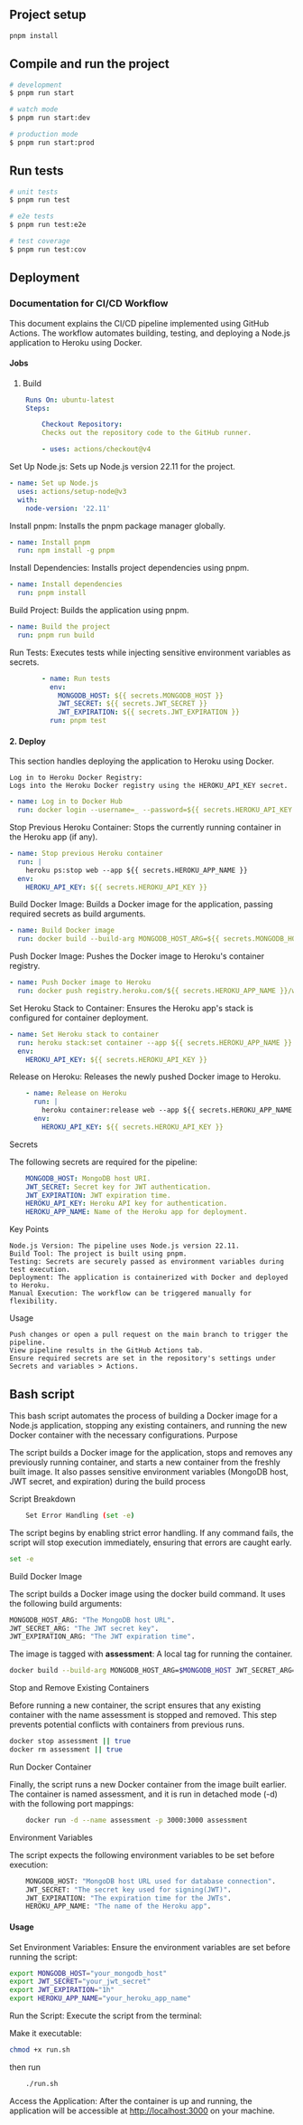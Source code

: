 ## Project setup

```bash
pnpm install
```

## Compile and run the project

```bash
# development
$ pnpm run start

# watch mode
$ pnpm run start:dev

# production mode
$ pnpm run start:prod
```

## Run tests

```bash
# unit tests
$ pnpm run test

# e2e tests
$ pnpm run test:e2e

# test coverage
$ pnpm run test:cov
```

## Deployment

### Documentation for CI/CD Workflow

This document explains the CI/CD pipeline implemented using GitHub Actions. The workflow automates building, testing, and deploying a Node.js application to Heroku using Docker.

#### Jobs

1. Build

```yaml
    Runs On: ubuntu-latest
    Steps:

        Checkout Repository:
        Checks out the repository code to the GitHub runner.

        - uses: actions/checkout@v4
```

Set Up Node.js:
Sets up Node.js version 22.11 for the project.

```yaml
- name: Set up Node.js
  uses: actions/setup-node@v3
  with:
    node-version: '22.11'
```

Install pnpm:
Installs the pnpm package manager globally.

```yaml
- name: Install pnpm
  run: npm install -g pnpm
```

Install Dependencies:
Installs project dependencies using pnpm.

```yaml
- name: Install dependencies
  run: pnpm install
```

Build Project:
Builds the application using pnpm.

```yaml
- name: Build the project
  run: pnpm run build
```

Run Tests:
Executes tests while injecting sensitive environment variables as secrets.

```yaml
        - name: Run tests
          env:
            MONGODB_HOST: ${{ secrets.MONGODB_HOST }}
            JWT_SECRET: ${{ secrets.JWT_SECRET }}
            JWT_EXPIRATION: ${{ secrets.JWT_EXPIRATION }}
          run: pnpm test
```

#### 2. Deploy

This section handles deploying the application to Heroku using Docker.

    Log in to Heroku Docker Registry:
    Logs into the Heroku Docker registry using the HEROKU_API_KEY secret.

```yaml
- name: Log in to Docker Hub
  run: docker login --username=_ --password=${{ secrets.HEROKU_API_KEY }} registry.heroku.com
```

Stop Previous Heroku Container:
Stops the currently running container in the Heroku app (if any).

```yaml
- name: Stop previous Heroku container
  run: |
    heroku ps:stop web --app ${{ secrets.HEROKU_APP_NAME }}
  env:
    HEROKU_API_KEY: ${{ secrets.HEROKU_API_KEY }}
```

Build Docker Image:
Builds a Docker image for the application, passing required secrets as build arguments.

```yaml
- name: Build Docker image
  run: docker build --build-arg MONGODB_HOST_ARG=${{ secrets.MONGODB_HOST }} --build-arg JWT_SECRET_ARG=${{ secrets.JWT_SECRET }} --build-arg JWT_EXPIRATION_ARG=${{ secrets.JWT_EXPIRATION }} -t registry.heroku.com/${{ secrets.HEROKU_APP_NAME }}/web .
```

Push Docker Image:
Pushes the Docker image to Heroku's container registry.

```yaml
- name: Push Docker image to Heroku
  run: docker push registry.heroku.com/${{ secrets.HEROKU_APP_NAME }}/web
```

Set Heroku Stack to Container:
Ensures the Heroku app's stack is configured for container deployment.

```yaml
- name: Set Heroku stack to container
  run: heroku stack:set container --app ${{ secrets.HEROKU_APP_NAME }}
  env:
    HEROKU_API_KEY: ${{ secrets.HEROKU_API_KEY }}
```

Release on Heroku:
Releases the newly pushed Docker image to Heroku.

```yaml
    - name: Release on Heroku
      run: |
        heroku container:release web --app ${{ secrets.HEROKU_APP_NAME }}
      env:
        HEROKU_API_KEY: ${{ secrets.HEROKU_API_KEY }}
```

Secrets

The following secrets are required for the pipeline:

```yaml
    MONGODB_HOST: MongoDB host URI.
    JWT_SECRET: Secret key for JWT authentication.
    JWT_EXPIRATION: JWT expiration time.
    HEROKU_API_KEY: Heroku API key for authentication.
    HEROKU_APP_NAME: Name of the Heroku app for deployment.
```

Key Points

    Node.js Version: The pipeline uses Node.js version 22.11.
    Build Tool: The project is built using pnpm.
    Testing: Secrets are securely passed as environment variables during test execution.
    Deployment: The application is containerized with Docker and deployed to Heroku.
    Manual Execution: The workflow can be triggered manually for flexibility.

Usage

    Push changes or open a pull request on the main branch to trigger the pipeline.
    View pipeline results in the GitHub Actions tab.
    Ensure required secrets are set in the repository's settings under Secrets and variables > Actions.

## Bash script

This bash script automates the process of building a Docker image for a Node.js application, stopping any existing containers, and running the new Docker container with the necessary configurations.
Purpose

The script builds a Docker image for the application, stops and removes any previously running container, and starts a new container from the freshly built image. It also passes sensitive environment variables (MongoDB host, JWT secret, and expiration) during the build process

Script Breakdown

```bash
    Set Error Handling (set -e)
```

The script begins by enabling strict error handling. If any command fails, the script will stop execution immediately, ensuring that errors are caught early.

```bash
set -e
```

Build Docker Image

The script builds a Docker image using the docker build command. It uses the following build arguments:

```bash
MONGODB_HOST_ARG: "The MongoDB host URL".
JWT_SECRET_ARG: "The JWT secret key".
JWT_EXPIRATION_ARG: "The JWT expiration time".
```

The image is tagged with <b>assessment</b>: A local tag for running the container.

```bash
docker build --build-arg MONGODB_HOST_ARG=$MONGODB_HOST JWT_SECRET_ARG=$JWT_SECRET --build-arg JWT_EXPIRATION_ARG=$JWT_EXPIRATION -t registry.heroku.com/$HEROKU_APP_NAME -t assessment .
```

Stop and Remove Existing Containers

Before running a new container, the script ensures that any existing container with the name assessment is stopped and removed. This step prevents potential conflicts with containers from previous runs.

```bash
docker stop assessment || true
docker rm assessment || true
```

Run Docker Container

Finally, the script runs a new Docker container from the image built earlier. The container is named assessment, and it is run in detached mode (-d) with the following port mappings:

```bash
    docker run -d --name assessment -p 3000:3000 assessment
```

Environment Variables

The script expects the following environment variables to be set before execution:

```bash
    MONGODB_HOST: "MongoDB host URL used for database connection".
    JWT_SECRET: "The secret key used for signing(JWT)".
    JWT_EXPIRATION: "The expiration time for the JWTs".
    HEROKU_APP_NAME: "The name of the Heroku app".
```

#### Usage

Set Environment Variables: Ensure the environment variables are set before running the script:

```bash
export MONGODB_HOST="your_mongodb_host"
export JWT_SECRET="your_jwt_secret"
export JWT_EXPIRATION="1h"
export HEROKU_APP_NAME="your_heroku_app_name"
```

Run the Script: Execute the script from the terminal:

Make it executable:
```bash
chmod +x run.sh
```
then run
```bash
    ./run.sh
```

Access the Application: After the container is up and running, the application will be accessible at <http://localhost:3000> on your machine.

